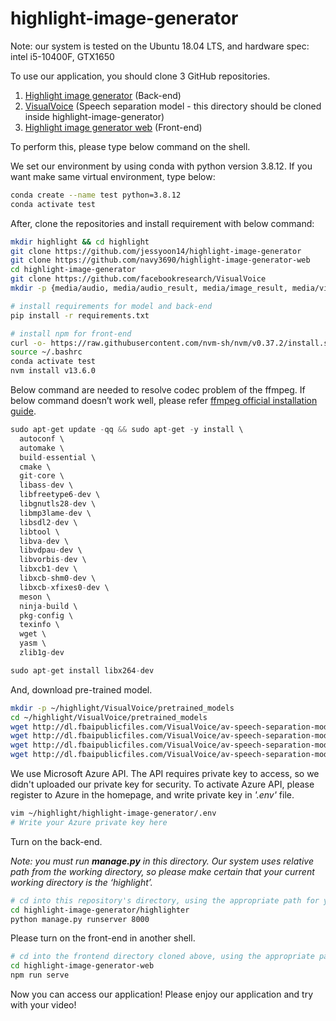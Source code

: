 # highlight-image-generator

Note: our system is tested on the Ubuntu 18.04 LTS, and hardware spec: intel i5-10400F, GTX1650 

To use our application, you should clone 3 GitHub repositories.

1. [Highlight image generator](https://github.com/jessyoon14/highlight-image-generator) (Back-end)
2. [VisualVoice](https://github.com/facebookresearch/VisualVoice) (Speech separation model - this directory should be cloned inside highlight-image-generator)
3. [Highlight image generator web](https://github.com/navy3690/highlight-image-generator-web) (Front-end)

To perform this, please type below command on the shell.

We set our environment by using conda with python version 3.8.12. If you want make same virtual environment, type below:

```bash
conda create --name test python=3.8.12
conda activate test
```

 After, clone the repositories and install requirement with below command:

```bash
mkdir highlight && cd highlight
git clone https://github.com/jessyoon14/highlight-image-generator
git clone https://github.com/navy3690/highlight-image-generator-web
cd highlight-image-generator
git clone https://github.com/facebookresearch/VisualVoice
mkdir -p {media/audio, media/audio_result, media/image_result, media/video}

# install requirements for model and back-end
pip install -r requirements.txt

# install npm for front-end
curl -o- https://raw.githubusercontent.com/nvm-sh/nvm/v0.37.2/install.sh | bash 
source ~/.bashrc
conda activate test
nvm install v13.6.0
```

Below command are needed to resolve codec problem of the ffmpeg. If below command doesn’t work well, please refer [ffmpeg official installation guide](https://trac.ffmpeg.org/wiki/CompilationGuide/Ubuntu).

```cpp
sudo apt-get update -qq && sudo apt-get -y install \
  autoconf \
  automake \
  build-essential \
  cmake \
  git-core \
  libass-dev \
  libfreetype6-dev \
  libgnutls28-dev \
  libmp3lame-dev \
  libsdl2-dev \
  libtool \
  libva-dev \
  libvdpau-dev \
  libvorbis-dev \
  libxcb1-dev \
  libxcb-shm0-dev \
  libxcb-xfixes0-dev \
  meson \
  ninja-build \
  pkg-config \
  texinfo \
  wget \
  yasm \
  zlib1g-dev

sudo apt-get install libx264-dev
```

And, download pre-trained model.

```bash
mkdir -p ~/highlight/VisualVoice/pretrained_models
cd ~/highlight/VisualVoice/pretrained_models
wget http://dl.fbaipublicfiles.com/VisualVoice/av-speech-separation-model/facial_best.pth
wget http://dl.fbaipublicfiles.com/VisualVoice/av-speech-separation-model/lipreading_best.pth
wget http://dl.fbaipublicfiles.com/VisualVoice/av-speech-separation-model/unet_best.pth
wget http://dl.fbaipublicfiles.com/VisualVoice/av-speech-separation-model/vocal_best.pth
```

We use Microsoft Azure API. The API requires private key to access, so we didn't uploaded our private key for security. To activate Azure API, please register to Azure in the homepage, and write private key in *'.env'* file.

 

```bash
vim ~/highlight/highlight-image-generator/.env
# Write your Azure private key here
```

Turn on the back-end.

*Note: you must run **manage.py** in this directory. Our system uses relative path from the working directory, so please make certain that your current working directory is the ‘highlight’.*

```bash
# cd into this repository's directory, using the appropriate path for your computer
cd highlight-image-generator/highlighter
python manage.py runserver 8000
```

Please turn on the front-end in another shell.

```bash
# cd into the frontend directory cloned above, using the appropriate path for your computer
cd highlight-image-generator-web
npm run serve
```

Now you can access our application! Please enjoy our application and try with your video!
